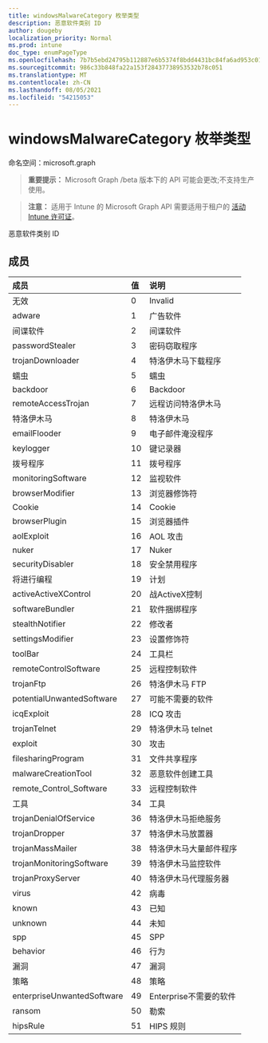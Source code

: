 ```yaml
---
title: windowsMalwareCategory 枚举类型
description: 恶意软件类别 ID
author: dougeby
localization_priority: Normal
ms.prod: intune
doc_type: enumPageType
ms.openlocfilehash: 7b7b5ebd24795b112887e6b5374f8bdd4431bc84fa6ad953c018642daa8c3ebe
ms.sourcegitcommit: 986c33b848fa22a153f28437738953532b78c051
ms.translationtype: MT
ms.contentlocale: zh-CN
ms.lasthandoff: 08/05/2021
ms.locfileid: "54215053"
---
```

# <a name="windowsmalwarecategory-enum-type"></a>windowsMalwareCategory 枚举类型

命名空间：microsoft.graph

> **重要提示：** Microsoft Graph /beta 版本下的 API 可能会更改;不支持生产使用。

> **注意：** 适用于 Intune 的 Microsoft Graph API 需要适用于租户的 [活动 Intune 许可证](https://go.microsoft.com/fwlink/?linkid=839381)。

恶意软件类别 ID

## <a name="members"></a>成员
|成员|值|说明|
|:---|:---|:---|
|无效|0|Invalid|
|adware|1 |广告软件|
|间谍软件|2 |间谍软件|
|passwordStealer|3 |密码窃取程序|
|trojanDownloader|4 |特洛伊木马下载程序|
|蠕虫|5 |蠕虫|
|backdoor|6 |Backdoor|
|remoteAccessTrojan|7 |远程访问特洛伊木马|
|特洛伊木马|8 |特洛伊木马|
|emailFlooder|9 |电子邮件淹没程序|
|keylogger|10 |键记录器|
|拨号程序|11 |拨号程序|
|monitoringSoftware|12 |监视软件|
|browserModifier|13 |浏览器修饰符|
|Cookie|14 |Cookie|
|browserPlugin|15 |浏览器插件|
|aolExploit|16 |AOL 攻击|
|nuker|17 |Nuker|
|securityDisabler|18 |安全禁用程序|
|将进行编程|19|计划|
|activeActiveXControl|20|战ActiveX控制|
|softwareBundler| 21|软件捆绑程序|
|stealthNotifier|22|修改者|
|settingsModifier|23|设置修饰符|
|toolBar|24|工具栏|
|remoteControlSoftware|25|远程控制软件|
|trojanFtp|26|特洛伊木马 FTP|
|potentialUnwantedSoftware|27|可能不需要的软件|
|icqExploit|28|ICQ 攻击|
|trojanTelnet|29|特洛伊木马 telnet|
|exploit|30|攻击|
|filesharingProgram|31|文件共享程序|
|malwareCreationTool|32|恶意软件创建工具|
|remote_Control_Software|33|远程控制软件|
|工具|34|工具|
|trojanDenialOfService|36|特洛伊木马拒绝服务|
|trojanDropper|37|特洛伊木马放置器|
|trojanMassMailer|38|特洛伊木马大量邮件程序|
|trojanMonitoringSoftware|39|特洛伊木马监控软件|
|trojanProxyServer|40|特洛伊木马代理服务器|
|virus|42|病毒|
|known|43|已知|
|unknown|44|未知|
|spp|45|SPP|
|behavior|46|行为|
|漏洞|47|漏洞|
|策略|48|策略|
|enterpriseUnwantedSoftware|49|Enterprise不需要的软件|
|ransom|50|勒索|
|hipsRule|51|HIPS 规则|




